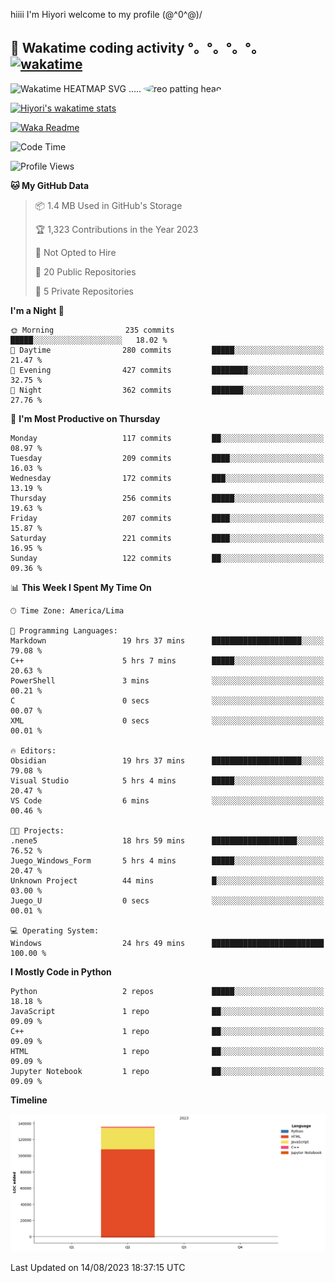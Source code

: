 hiiii I'm Hiyori welcome to my profile \(@^0^@)/

## 🦄 Wakatime coding activity °。°。°。°。[![wakatime](https://wakatime.com/badge/user/49dba2c5-26e1-43a7-9d07-e0f8613d1227.svg)](https://wakatime.com/@49dba2c5-26e1-43a7-9d07-e0f8613d1227) 
<img src="https://wakatime.com/share/@ziajoriii7/ef87015d-57e0-4afb-bb56-1a99a24ea312.svg" width="600" alt="Wakatime HEATMAP SVG"/> ..... <img src="https://i.postimg.cc/RFM2CQFY/reo-patting.webp" alt="reo patting head" width="200" style="border-radius: 50%;">

 [![Hiyori's wakatime stats](https://github-readme-stats.vercel.app/api/wakatime?username=ziajoriii7&theme=buefy&range=last_year&is_including_today=true&layout=compact&hide=markdown)](https://github.com/anuraghazra/github-readme-stats)
 

[![Waka Readme](https://github.com/hiyorijl/hiyorijl/actions/workflows/Waka%20Readme.yml/badge.svg)](https://github.com/hiyorijl/hiyorijl/actions/workflows/Waka%20Readme.yml)

<!--START_SECTION:waka-->
![Code Time](http://img.shields.io/badge/Code%20Time-297%20hrs%2053%20mins-blue)

![Profile Views](http://img.shields.io/badge/Profile%20Views-0-blue)

**🐱 My GitHub Data** 

> 📦 1.4 MB Used in GitHub's Storage 
 > 
> 🏆 1,323 Contributions in the Year 2023
 > 
> 🚫 Not Opted to Hire
 > 
> 📜 20 Public Repositories 
 > 
> 🔑 5 Private Repositories 
 > 
**I'm a Night 🦉** 

```text
🌞 Morning                235 commits         █████░░░░░░░░░░░░░░░░░░░░   18.02 % 
🌆 Daytime                280 commits         █████░░░░░░░░░░░░░░░░░░░░   21.47 % 
🌃 Evening                427 commits         ████████░░░░░░░░░░░░░░░░░   32.75 % 
🌙 Night                  362 commits         ███████░░░░░░░░░░░░░░░░░░   27.76 % 
```
📅 **I'm Most Productive on Thursday** 

```text
Monday                   117 commits         ██░░░░░░░░░░░░░░░░░░░░░░░   08.97 % 
Tuesday                  209 commits         ████░░░░░░░░░░░░░░░░░░░░░   16.03 % 
Wednesday                172 commits         ███░░░░░░░░░░░░░░░░░░░░░░   13.19 % 
Thursday                 256 commits         █████░░░░░░░░░░░░░░░░░░░░   19.63 % 
Friday                   207 commits         ████░░░░░░░░░░░░░░░░░░░░░   15.87 % 
Saturday                 221 commits         ████░░░░░░░░░░░░░░░░░░░░░   16.95 % 
Sunday                   122 commits         ██░░░░░░░░░░░░░░░░░░░░░░░   09.36 % 
```


📊 **This Week I Spent My Time On** 

```text
🕑︎ Time Zone: America/Lima

💬 Programming Languages: 
Markdown                 19 hrs 37 mins      ████████████████████░░░░░   79.08 % 
C++                      5 hrs 7 mins        █████░░░░░░░░░░░░░░░░░░░░   20.63 % 
PowerShell               3 mins              ░░░░░░░░░░░░░░░░░░░░░░░░░   00.21 % 
C                        0 secs              ░░░░░░░░░░░░░░░░░░░░░░░░░   00.07 % 
XML                      0 secs              ░░░░░░░░░░░░░░░░░░░░░░░░░   00.01 % 

🔥 Editors: 
Obsidian                 19 hrs 37 mins      ████████████████████░░░░░   79.08 % 
Visual Studio            5 hrs 4 mins        █████░░░░░░░░░░░░░░░░░░░░   20.47 % 
VS Code                  6 mins              ░░░░░░░░░░░░░░░░░░░░░░░░░   00.46 % 

🐱‍💻 Projects: 
.nene5                   18 hrs 59 mins      ███████████████████░░░░░░   76.52 % 
Juego_Windows_Form       5 hrs 4 mins        █████░░░░░░░░░░░░░░░░░░░░   20.47 % 
Unknown Project          44 mins             █░░░░░░░░░░░░░░░░░░░░░░░░   03.00 % 
Juego_U                  0 secs              ░░░░░░░░░░░░░░░░░░░░░░░░░   00.01 % 

💻 Operating System: 
Windows                  24 hrs 49 mins      █████████████████████████   100.00 % 
```

**I Mostly Code in Python** 

```text
Python                   2 repos             █████░░░░░░░░░░░░░░░░░░░░   18.18 % 
JavaScript               1 repo              ██░░░░░░░░░░░░░░░░░░░░░░░   09.09 % 
C++                      1 repo              ██░░░░░░░░░░░░░░░░░░░░░░░   09.09 % 
HTML                     1 repo              ██░░░░░░░░░░░░░░░░░░░░░░░   09.09 % 
Jupyter Notebook         1 repo              ██░░░░░░░░░░░░░░░░░░░░░░░   09.09 % 
```



**Timeline**

![Lines of Code chart](https://raw.githubusercontent.com/hiyorijl/hiyorijl/main/assets/bar_graph.png)


 Last Updated on 14/08/2023 18:37:15 UTC
<!--END_SECTION:waka-->
